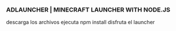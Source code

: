 ### ADLAUNCHER | MINECRAFT LAUNCHER WITH NODE.JS

descarga los archivos
ejecuta npm install 
disfruta el launcher 
